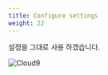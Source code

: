 ```yaml
---
title: Configure settings
weight: 22
---
```


설정을 그대로 사용 하겠습니다.

![Cloud9](../../cloud9/images/cloud9-02.png)
